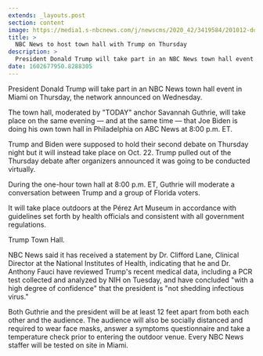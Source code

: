 ```yaml
--- 
extends: _layouts.post 
section: content 
image: https://media1.s-nbcnews.com/j/newscms/2020_42/3419584/201012-donald-trump-maga-rally-1x1-ac-927p_aca8946fc56cb1d00fda66869948127b.nbcnews-fp-1200-630.jpg 
title: > 
  NBC News to host town hall with Trump on Thursday 
description: > 
  President Donald Trump will take part in an NBC News town hall event in Miami on Thursday, the network announced on Wednesday.The town hall, moderated by "TODAY" anchor Savannah Guthrie, will take place on the same evening — and at the same time — that Joe Biden is doing his own town hall in Philadelphia on ABC News at 8:00 p.m.Trump and Biden were supposed to hold their second debate on Thursday night but it will instead take place on Oct. 22.During the one-hour town hall at 8:00 p.m.Trump Town Hall. 
date: 1602677950.8288305 
--- 
```

President Donald Trump will take part in an NBC News town hall event in Miami on Thursday, the network announced on Wednesday.

The town hall, moderated by "TODAY" anchor Savannah Guthrie, will take place on the same evening — and at the same time — that Joe Biden is doing his own town hall in Philadelphia on ABC News at 8:00 p.m. ET.

Trump and Biden were supposed to hold their second debate on Thursday night but it will instead take place on Oct. 22. Trump pulled out of the Thursday debate after organizers announced it was going to be conducted virtually.

During the one-hour town hall at 8:00 p.m. ET, Guthrie will moderate a conversation between Trump and a group of Florida voters.

It will take place outdoors at the Pérez Art Museum in accordance with guidelines set forth by health officials and consistent with all government regulations.

Trump Town Hall.

NBC News said it has received a statement by Dr. Clifford Lane, Clinical Director at the National Institutes of Health, indicating that he and Dr. Anthony Fauci have reviewed Trump's recent medical data, including a PCR test collected and analyzed by NIH on Tuesday, and have concluded "with a high degree of confidence" that the president is "not shedding infectious virus."

Both Guthrie and the president will be at least 12 feet apart from both each other and the audience. The audience will also be socially distanced and required to wear face masks, answer a symptoms questionnaire and take a temperature check prior to entering the outdoor venue. Every NBC News staffer will be tested on site in Miami.